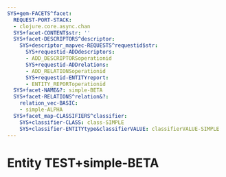 ```yaml
---
SYS+gem-FACETS^facet:
  REQUEST-PORT-STACK:
  - clojure.core.async.chan
  SYS+facet-CONTENT$str: ''
  SYS+facet-DESCRIPTORS^descriptor:
    SYS+descriptor_mapvec-REQUESTS^requestid$str:
      SYS+requestid-ADDdescriptors:
      - ADD_DESCRIPTORSoperationid
      SYS+requestid-ADDrelations:
      - ADD_RELATIONSoperationid
      SYS+requestid-ENTITYreport:
      - ENTITY_REPORToperationid
  SYS+facet-NAME&?: simple-BETA
  SYS+facet-RELATIONS^relation&?:
    relation_vec-BASIC:
    - simple-ALPHA
  SYS+facet_map-CLASSIFIERS^classifier:
    SYS+classifier-CLASS: class-SIMPLE
    SYS+classifier-ENTITYtype&classifierVALUE: classifierVALUE-SIMPLE
---
```

# Entity TEST+simple-BETA

